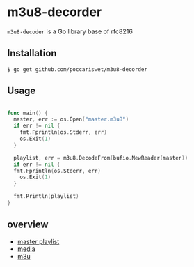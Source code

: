 # m3u8-decorder

`m3u8-decoder` is a Go library base of rfc8216

## Installation

```
$ go get github.com/poccariswet/m3u8-decorder
```

## Usage

``` go

func main() {
  master, err := os.Open("master.m3u8")
  if err != nil {
    fmt.Fprintln(os.Stderr, err)
    os.Exit(1)
  }

  playlist, err = m3u8.DecodeFrom(bufio.NewReader(master))
  if err != nil {
  fmt.Fprintln(os.Stderr, err)
    os.Exit(1)
  }

  fmt.Println(playlist)
}
```


## overview

- [master playlist](https://developer.apple.com/documentation/http_live_streaming/example_playlists_for_http_live_streaming/creating_a_master_playlist)
- [media](https://developer.apple.com/documentation/http_live_streaming/example_playlists_for_http_live_streaming/adding_alternate_media_to_a_playlist)
- [m3u](https://tools.ietf.org/html/draft-pantos-http-live-streaming-23)
